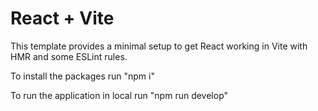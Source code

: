 # React + Vite

This template provides a minimal setup to get React working in Vite with HMR and some ESLint rules.

To install the packages run "npm i"

To run the application in local run "npm run develop"

